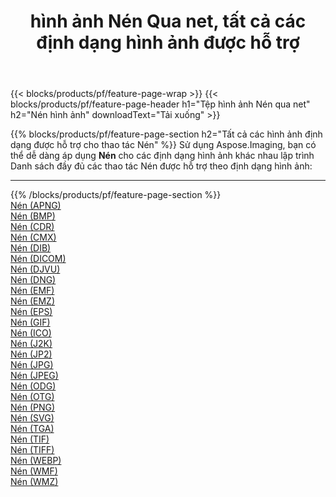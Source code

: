 ﻿---
title: hình ảnh Nén Qua net, tất cả các định dạng hình ảnh được hỗ trợ 
weight: 3920
url: /vi/net/compress 
lang: vi
langdirlevel: 2
locales: zh-hans,ja,it,ru,de,es,fr,nl,id,lt,pl,pt,vi,tr,ko,zh-hant,ar,hi,th,sv,cs,uk,he
description: Sử dụng Aspose.Imaging, bạn có thể dễ dàng Nén hình ảnh qua net
---

{{< blocks/products/pf/feature-page-wrap >}}
{{< blocks/products/pf/feature-page-header h1="Tệp hình ảnh Nén qua net" h2="Nén hình ảnh" downloadText="Tải xuống" >}}


{{% blocks/products/pf/feature-page-section  h2="Tất cả các hình ảnh định dạng được hỗ trợ cho thao tác Nén" %}}
Sử dụng Aspose.Imaging, bạn có thể dễ dàng áp dụng **Nén** cho các định dạng hình ảnh khác nhau lập trình
<br/>
Danh sách đầy đủ các thao tác Nén được hỗ trợ theo định dạng hình ảnh:
<hr/>
{{% /blocks/products/pf/feature-page-section %}}
<div class="container-fluid productfamilypage bg-gray">
    <div class="convertypes bg-gray agp-content section">
        <div class="container">
		<div class="row other-converters">
		    <div class='col-md-2 other-converter remove-lp remove-rp'><a href="/imaging/vi/net/compress/apng" >Nén (APNG)</a></div><div class='col-md-2 other-converter remove-lp remove-rp'><a href="/imaging/vi/net/compress/bmp" >Nén (BMP)</a></div><div class='col-md-2 other-converter remove-lp remove-rp'><a href="/imaging/vi/net/compress/cdr" >Nén (CDR)</a></div><div class='col-md-2 other-converter remove-lp remove-rp'><a href="/imaging/vi/net/compress/cmx" >Nén (CMX)</a></div><div class='col-md-2 other-converter remove-lp remove-rp'><a href="/imaging/vi/net/compress/dib" >Nén (DIB)</a></div><div class='col-md-2 other-converter remove-lp remove-rp'><a href="/imaging/vi/net/compress/dicom" >Nén (DICOM)</a></div><div class='col-md-2 other-converter remove-lp remove-rp'><a href="/imaging/vi/net/compress/djvu" >Nén (DJVU)</a></div><div class='col-md-2 other-converter remove-lp remove-rp'><a href="/imaging/vi/net/compress/dng" >Nén (DNG)</a></div><div class='col-md-2 other-converter remove-lp remove-rp'><a href="/imaging/vi/net/compress/emf" >Nén (EMF)</a></div><div class='col-md-2 other-converter remove-lp remove-rp'><a href="/imaging/vi/net/compress/emz" >Nén (EMZ)</a></div><div class='col-md-2 other-converter remove-lp remove-rp'><a href="/imaging/vi/net/compress/eps" >Nén (EPS)</a></div><div class='col-md-2 other-converter remove-lp remove-rp'><a href="/imaging/vi/net/compress/gif" >Nén (GIF)</a></div><div class='col-md-2 other-converter remove-lp remove-rp'><a href="/imaging/vi/net/compress/ico" >Nén (ICO)</a></div><div class='col-md-2 other-converter remove-lp remove-rp'><a href="/imaging/vi/net/compress/j2k" >Nén (J2K)</a></div><div class='col-md-2 other-converter remove-lp remove-rp'><a href="/imaging/vi/net/compress/jp2" >Nén (JP2)</a></div><div class='col-md-2 other-converter remove-lp remove-rp'><a href="/imaging/vi/net/compress/jpg" >Nén (JPG)</a></div><div class='col-md-2 other-converter remove-lp remove-rp'><a href="/imaging/vi/net/compress/jpeg" >Nén (JPEG)</a></div><div class='col-md-2 other-converter remove-lp remove-rp'><a href="/imaging/vi/net/compress/odg" >Nén (ODG)</a></div><div class='col-md-2 other-converter remove-lp remove-rp'><a href="/imaging/vi/net/compress/otg" >Nén (OTG)</a></div><div class='col-md-2 other-converter remove-lp remove-rp'><a href="/imaging/vi/net/compress/png" >Nén (PNG)</a></div><div class='col-md-2 other-converter remove-lp remove-rp'><a href="/imaging/vi/net/compress/svg" >Nén (SVG)</a></div><div class='col-md-2 other-converter remove-lp remove-rp'><a href="/imaging/vi/net/compress/tga" >Nén (TGA)</a></div><div class='col-md-2 other-converter remove-lp remove-rp'><a href="/imaging/vi/net/compress/tif" >Nén (TIF)</a></div><div class='col-md-2 other-converter remove-lp remove-rp'><a href="/imaging/vi/net/compress/tiff" >Nén (TIFF)</a></div><div class='col-md-2 other-converter remove-lp remove-rp'><a href="/imaging/vi/net/compress/webp" >Nén (WEBP)</a></div><div class='col-md-2 other-converter remove-lp remove-rp'><a href="/imaging/vi/net/compress/wmf" >Nén (WMF)</a></div><div class='col-md-2 other-converter remove-lp remove-rp'><a href="/imaging/vi/net/compress/wmz" >Nén (WMZ)</a></div>
                </div>
        </div>
    </div>
</div>
<br/>


